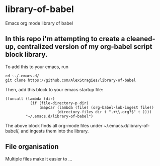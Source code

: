 # library-of-babel
Emacs org mode library of babel

## In this repo i'm attempting to create a cleaned-up, centralized version of my org-babel script block library.

To add this to your emacs, run

~~~
cd ~./.emacs.d/
git clone https://github.com/AlexStragies/library-of-babel
~~~

Then, add this block to your emacs startup file:

~~~
(funcall (lambda (dir)
           (if (file-directory-p dir)
               (mapcar (lambda (file) (org-babel-lob-ingest file))
                       (directory-files dir t ".+\\.org?$" t ))))
         "~/.emacs.d/library-of-babel")
~~~

The above block finds all org-mode files under ~/.emacs.d/library-of-babel/, and ingests them into the library.

## File organisation

Multiple files make it easier to ...